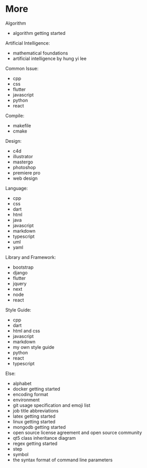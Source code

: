 # More

Algorithm

*   algorithm getting started

Artificial Intelligence:

*   mathematical foundations
*   artificial intelligence by hung yi lee

Common Issue:

*   cpp
*   css
*   flutter
*   javascript
*   python
*   react

Compile:

*   makefile
*   cmake

Design:

*   c4d
*   illustrator
*   mastergo
*   photoshop
*   premiere pro
*   web design

Language:

*   cpp
*   css
*   dart
*   html
*   java
*   javascript
*   markdown
*   typescript
*   uml
*   yaml

Library and Framework:

*   bootstrap
*   django
*   flutter
*   jquery
*   next
*   node
*   react

Style Guide:

*   cpp
*   dart
*   html and css
*   javascript
*   markdown
*   my own style guide
*   python
*   react
*   typescript

Else:

*   alphabet
*   docker getting started
*   encoding format
*   environment
*   git usage specification and emoji list
*   job title abbreviations
*   latex getting started
*   linux getting started
*   mongodb getting started
*   open source license agreement and open source community
*   qt5 class inheritance diagram
*   regex getting started
*   step
*   symbol
*   the syntax format of command line parameters
